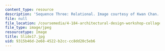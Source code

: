 ```yaml
---
content_type: resource
description: 'Sequence Three: Relational. Image courtesy of Kwan Chan.'
file: null
file_location: /coursemedia/4-184-architectural-design-workshop-collage-method-and-form-spring-2004/9315b46d2e684522b2cccc8dd20c5eb6_Slide17.jpg
file_type: image/jpeg
resourcetype: Image
title: Slide17.jpg
uid: 9315b46d-2e68-4522-b2cc-cc8dd20c5eb6
---
```

